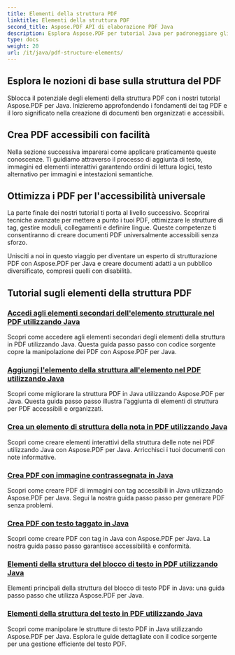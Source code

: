```yaml
---
title: Elementi della struttura PDF
linktitle: Elementi della struttura PDF
second_title: Aspose.PDF API di elaborazione PDF Java
description: Esplora Aspose.PDF per tutorial Java per padroneggiare gli elementi della struttura PDF. Crea PDF organizzati e accessibili senza sforzo.
type: docs
weight: 20
url: /it/java/pdf-structure-elements/
---
```


## Esplora le nozioni di base sulla struttura del PDF

Sblocca il potenziale degli elementi della struttura PDF con i nostri tutorial Aspose.PDF per Java. Inizieremo approfondendo i fondamenti dei tag PDF e il loro significato nella creazione di documenti ben organizzati e accessibili. 

## Crea PDF accessibili con facilità

Nella sezione successiva imparerai come applicare praticamente queste conoscenze. Ti guidiamo attraverso il processo di aggiunta di testo, immagini ed elementi interattivi garantendo ordini di lettura logici, testo alternativo per immagini e intestazioni semantiche. 

## Ottimizza i PDF per l'accessibilità universale

La parte finale dei nostri tutorial ti porta al livello successivo. Scoprirai tecniche avanzate per mettere a punto i tuoi PDF, ottimizzare le strutture di tag, gestire moduli, collegamenti e definire lingue. Queste competenze ti consentiranno di creare documenti PDF universalmente accessibili senza sforzo.

Unisciti a noi in questo viaggio per diventare un esperto di strutturazione PDF con Aspose.PDF per Java e creare documenti adatti a un pubblico diversificato, compresi quelli con disabilità.
## Tutorial sugli elementi della struttura PDF
### [Accedi agli elementi secondari dell'elemento strutturale nel PDF utilizzando Java](./access-children-elements-of-structure-element-in-pdf-using-java/)
Scopri come accedere agli elementi secondari degli elementi della struttura in PDF utilizzando Java. Questa guida passo passo con codice sorgente copre la manipolazione dei PDF con Aspose.PDF per Java.
### [Aggiungi l'elemento della struttura all'elemento nel PDF utilizzando Java](./add-structure-element-into-element-in-pdf-using-java/)
Scopri come migliorare la struttura PDF in Java utilizzando Aspose.PDF per Java. Questa guida passo passo illustra l'aggiunta di elementi di struttura per PDF accessibili e organizzati.
### [Crea un elemento di struttura della nota in PDF utilizzando Java](./create-note-structure-element-in-pdf-using-java/)
Scopri come creare elementi interattivi della struttura delle note nei PDF utilizzando Java con Aspose.PDF per Java. Arricchisci i tuoi documenti con note informative.
### [Crea PDF con immagine contrassegnata in Java](./create-pdf-with-tagged-image-in-java/)
Scopri come creare PDF di immagini con tag accessibili in Java utilizzando Aspose.PDF per Java. Segui la nostra guida passo passo per generare PDF senza problemi.
### [Crea PDF con testo taggato in Java](./create-pdf-with-tagged-text-in-java/)
Scopri come creare PDF con tag in Java con Aspose.PDF per Java. La nostra guida passo passo garantisce accessibilità e conformità.
### [Elementi della struttura del blocco di testo in PDF utilizzando Java](./text-block-structure-elements-in-pdf-using-java/)
Elementi principali della struttura del blocco di testo PDF in Java: una guida passo passo che utilizza Aspose.PDF per Java.
### [Elementi della struttura del testo in PDF utilizzando Java](./text-structure-elements-in-pdf-using-java/)
Scopri come manipolare le strutture di testo PDF in Java utilizzando Aspose.PDF per Java. Esplora le guide dettagliate con il codice sorgente per una gestione efficiente del testo PDF.